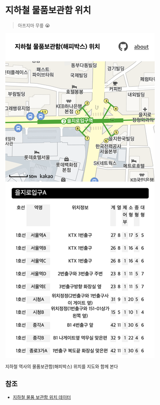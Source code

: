 # 지하철 물품보관함 위치

> 아프지마 무릎 😭
>
![](asset/screenshot.png)

지하철 역사의 물품보관함(해피박스) 위치를 지도와 함께 본다

## 참조
- [지하철 물품 보관함 위치 데이터](https://www.data.go.kr/dataset/15003124/fileData.do)
